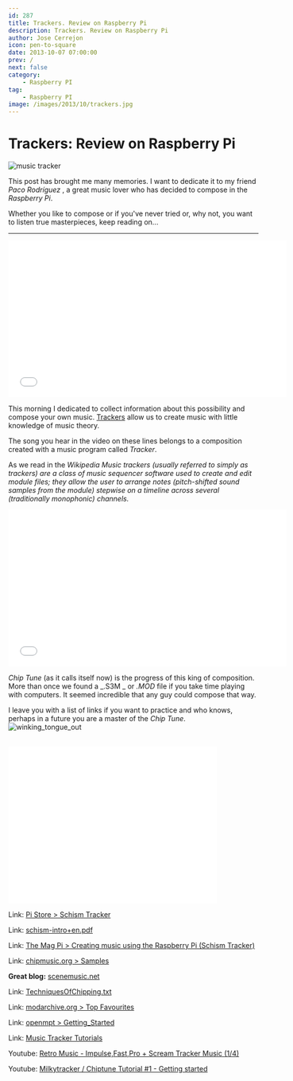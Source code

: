 ```yaml
---
id: 287
title: Trackers. Review on Raspberry Pi
description: Trackers. Review on Raspberry Pi
author: Jose Cerrejon
icon: pen-to-square
date: 2013-10-07 07:00:00
prev: /
next: false
category:
    - Raspberry PI
tag:
    - Raspberry PI
image: /images/2013/10/trackers.jpg
---
```


# Trackers: Review on Raspberry Pi

![music tracker](/images/2013/10/trackers.jpg)

This post has brought me many memories. I want to dedicate it to my friend _Paco Rodr&iacute;guez_ , a great music lover who has decided to compose in the _Raspberry Pi_.

Whether you like to compose or if you've never tried or, why not, you want to listen true masterpieces, keep reading on...

---

<iframe width="560" height="315" src="//www.youtube.com/embed/lSKk52EHLrg" frameborder="0" allowfullscreen></iframe>

This morning I dedicated to collect information about this possibility and compose your own music. [Trackers](https://en.wikipedia.org/wiki/Music_tracker) allow us to create music with little knowledge of music theory.

The song you hear in the video on these lines belongs to a composition created with a music program called _Tracker_.

As we read in the _Wikipedia Music trackers (usually referred to simply as trackers) are a class of music sequencer software used to create and edit module files; they allow the user to arrange notes (pitch-shifted sound samples from the module) stepwise on a timeline across several (traditionally monophonic) channels._

<iframe width="560" height="315" src="//www.youtube.com/embed/W2xU9T85iV8" frameborder="0" allowfullscreen></iframe>

_Chip Tune_ (as it calls itself now) is the progress of this king of composition. More than once we found a _.S3M _ or _.MOD_ file if you take time playing with computers. It seemed incredible that any guy could compose that way.

I leave you with a list of links if you want to practice and who knows, perhaps in a future you are a master of the _Chip Tune_.
![winking_tongue_out](/css/sm/winking_tongue_out.png)
<br /><br />

<iframe width="420" height="315" src="//www.youtube.com/embed/ghaf1Hmt97Y" frameborder="0" allowfullscreen></iframe>

Link: [Pi Store > Schism Tracker](https://store.raspberrypi.com/projects/schismtracker)

Link: [schism-intro+en.pdf](https://dexperix.net/articles/track-music/schism-intro+en.pdf)

Link: [The Mag Pi > Creating music using the Raspberry Pi (Schism Tracker)](https://www.themagpi.com/series/schism-tracker/)

Link: [chipmusic.org > Samples](https://chipmusic.org/forums/topic/136/tracker-food-samples)

**Great blog:** [scenemusic.net](https://www.scenemusic.net/demovibes/)

Link: [TechniquesOfChipping.txt](https://www.milkytracker.org/docs/Vhiiula-TechniquesOfChipping.txt)

Link: [modarchive.org > Top Favourites](https://modarchive.org/index.php?request=view_top_favourites)

Link: [openmpt > Getting_Started](https://wiki.openmpt.org/Tutorial:_Getting_Started)

Link: [Music Tracker Tutorials](https://dem0lecule.newgrounds.com/news/post/753500)

Youtube: [Retro Music - Impulse,Fast,Pro + Scream Tracker Music (1/4)](https://www.youtube.com/watch?v=ywW1R4mxnnw&feature=c4-overview-vl&list=PL5051FEBEA3A35AD5)

Youtube: [Milkytracker / Chiptune Tutorial #1 - Getting started](https://www.youtube.com/watch?v=N2s04YYO0Wg)
